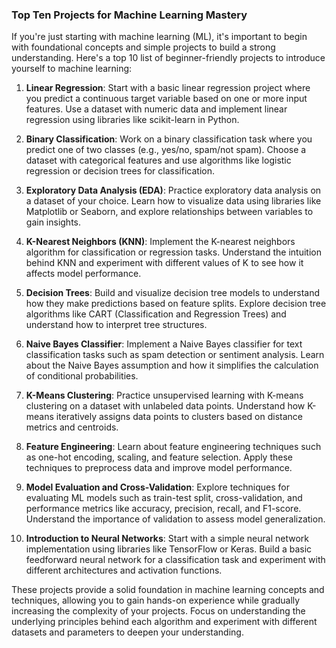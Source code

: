 ### Top Ten Projects for Machine Learning Mastery

If you're just starting with machine learning (ML), it's important to begin with foundational concepts and simple projects to build a strong understanding. Here's a top 10 list of beginner-friendly projects to introduce yourself to machine learning:

1. **Linear Regression**: Start with a basic linear regression project where you predict a continuous target variable based on one or more input features. Use a dataset with numeric data and implement linear regression using libraries like scikit-learn in Python.

2. **Binary Classification**: Work on a binary classification task where you predict one of two classes (e.g., yes/no, spam/not spam). Choose a dataset with categorical features and use algorithms like logistic regression or decision trees for classification.

3. **Exploratory Data Analysis (EDA)**: Practice exploratory data analysis on a dataset of your choice. Learn how to visualize data using libraries like Matplotlib or Seaborn, and explore relationships between variables to gain insights.

4. **K-Nearest Neighbors (KNN)**: Implement the K-nearest neighbors algorithm for classification or regression tasks. Understand the intuition behind KNN and experiment with different values of K to see how it affects model performance.

5. **Decision Trees**: Build and visualize decision tree models to understand how they make predictions based on feature splits. Explore decision tree algorithms like CART (Classification and Regression Trees) and understand how to interpret tree structures.

6. **Naive Bayes Classifier**: Implement a Naive Bayes classifier for text classification tasks such as spam detection or sentiment analysis. Learn about the Naive Bayes assumption and how it simplifies the calculation of conditional probabilities.

7. **K-Means Clustering**: Practice unsupervised learning with K-means clustering on a dataset with unlabeled data points. Understand how K-means iteratively assigns data points to clusters based on distance metrics and centroids.

8. **Feature Engineering**: Learn about feature engineering techniques such as one-hot encoding, scaling, and feature selection. Apply these techniques to preprocess data and improve model performance.

9. **Model Evaluation and Cross-Validation**: Explore techniques for evaluating ML models such as train-test split, cross-validation, and performance metrics like accuracy, precision, recall, and F1-score. Understand the importance of validation to assess model generalization.

10. **Introduction to Neural Networks**: Start with a simple neural network implementation using libraries like TensorFlow or Keras. Build a basic feedforward neural network for a classification task and experiment with different architectures and activation functions.

These projects provide a solid foundation in machine learning concepts and techniques, allowing you to gain hands-on experience while gradually increasing the complexity of your projects. Focus on understanding the underlying principles behind each algorithm and experiment with different datasets and parameters to deepen your understanding.
